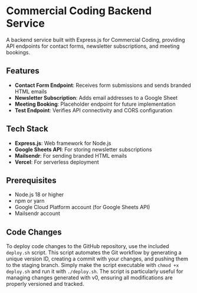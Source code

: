 # Commercial Coding Backend Service

A backend service built with Express.js for Commercial Coding, providing API endpoints for contact forms, newsletter subscriptions, and meeting bookings.

## Features

- **Contact Form Endpoint**: Receives form submissions and sends branded HTML emails
- **Newsletter Subscription**: Adds email addresses to a Google Sheet
- **Meeting Booking**: Placeholder endpoint for future implementation
- **Test Endpoint**: Verifies API connectivity and CORS configuration

## Tech Stack

- **Express.js**: Web framework for Node.js
- **Google Sheets API**: For storing newsletter subscriptions
- **Mailsendr**: For sending branded HTML emails
- **Vercel**: For serverless deployment

## Prerequisites

- Node.js 18 or higher
- npm or yarn
- Google Cloud Platform account (for Google Sheets API)
- Mailsendr account

## Code Changes

To deploy code changes to the GitHub repository, use the included `deploy.sh` script. This script automates the Git workflow by generating a unique version ID, creating a commit with your changes, and pushing them to the staging branch. Simply make the script executable with `chmod +x deploy.sh` and run it with `./deploy.sh`. The script is particularly useful for managing changes generated with v0, ensuring all modifications are properly versioned and tracked.

